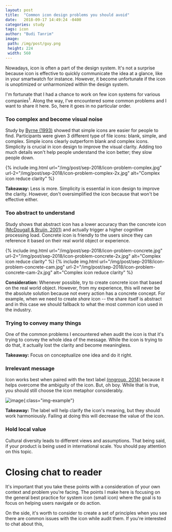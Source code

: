 ```yaml
---
layout: post
title:  "Common icon design problems you should avoid"
date:   2018-09-17 14:49:24 -0400
categories: study
tags: icon
author: "Budi Tanrim"
image:
 path: /img/post/guy.png
 height: 224
 width: 560
---
```


Nowadays, icon is often a part of the design system. It's not a surprise because icon is effective to quickly communicate the idea at a glance, like in your smartwatch for instance. However, it become unfortunate if the icon is unoptimized or unharmonized within the design system.

I'm fortunate that I had a chance to work on few icon systems for various companies<sup>1</sup>. Along the way, I've encountered some common problems and I want to share it here. So, here it goes in no particular order.

<!-- ![image](/img/post/guy.png) -->
<!-- {% include img.html url="/img/post/guy.png" url-2="/img/post/guy-2.png" description="guy" %} -->

### Too complex and become visual noise
Study by [Byrne (1993)][complex] showed that simple icons are easier for people to find. Participants were given 3 different type of file icons: blank, simple, and complex. Simple icons clearly outperform blank and complex icons. Simplicity is crucial in icon design to improve the visual clarity. Adding too much details won't help people understand the icon better; they slow people down.

{% include img.html url="/img/post/sep-2018/icon-problem-complex.jpg" url-2="/img/post/sep-2018/icon-problem-complex-2x.jpg" alt="Complex icon reduce clarity" %}

**Takeaway:** Less is more. Simplicity is essential in icon design to improve the clarity. However, don't oversimplified the icon because that won't be effective either.


### Too abstract to understand
Study shows that abstract icon has a lower accuracy than the concrete icon [(McDougall & Bruijn, 2001)][mcdougall] and actually trigger a higher cognitive processing load. Concrete icon is friendly to the users since they can reference it based on their real world object or experience.

{% include img.html url="/img/post/sep-2018/icon-problem-concrete.jpg" url-2="/img/post/sep-2018/icon-problem-concrete-2x.jpg" alt="Complex icon reduce clarity" %}
{% include img.html url="/img/post/sep-2018/icon-problem-concrete-cam.jpg" url-2="/img/post/sep-2018/icon-problem-concrete-cam-2x.jpg" alt="Complex icon reduce clarity" %}

**Consideration:** Whenever possible, try to create concrete icon that based on the real world object. However, from my experience, this will never be the absolute solution because not every action has a concrete concept. For example, when we need to create _share_ icon -- the share itself is abstract and in this case we should fallback to what the most common icon used in the industry.

### Trying to convey many things
One of the common problems I encountered when audit the icon is that it's trying to convey the whole idea of the message. While the icon is trying to do that, it actually lost the clarity and become meaningless.

**Takeaway:** Focus on conceptualize one idea and do it right.


### Irrelevant message
Icon works best when paired with the text label [(nngroup, 2014)][nngroup-research] because it helps overcome the ambiguity of the icon.
But, oh boy. While that is true, you should still choose the icon metaphor considerably.

![image](/img/post/icon-problem-complex.jpg){:class="img-example"}

**Takeaway:** The label will help clarify the icon's meaning, but they should work harmoniously. Failing at doing this will decrease the value of the icon.

### Hold local value
Cultural diversity leads to different views and assumptions. That being said, if your product is being used in international scale. You should pay attention on this topic.

# Closing chat to reader
It's important that you take these points with a consideration of your own context and problem you're facing. The points I make here is focusing on the general best practice for system icon (small icon) where the goal is to focus on helping users navigate or do action.

On the side, it's worth to consider to create a set of principles when you see there are common issues with the icon while audit them. If you're interested to chat about this, 

[complex]: https://www.researchgate.net/publication/2466259_Using_Icons_to_Find_Documents_Simplicity_Is_Critical
[nngroup-research]: https://www.nngroup.com/articles/icon-usability/
[mcdougall]: https://www.researchgate.net/publication/12797317_Measuring_symbol_and_icon_characteristics_Norms_for_concreteness_complexity_meaningfulness_familiarity_and_semantic_distance_for_239_symbols
[concrete]: http://www.comm.rwth-aachen.de/files/effects_of_icon_concreteness.pdf


